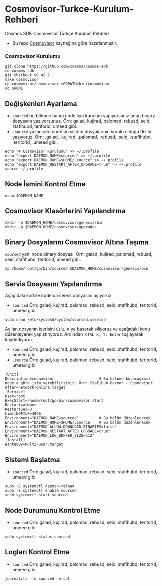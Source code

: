 # Cosmovisor-Turkce-Kurulum-Rehberi
Cosmos SDK Cosmovisor Türkçe Kurulum Rehberi

* Bu repo [Cosmovisor](https://github.com/cosmos/cosmos-sdk/tree/master/cosmovisor) kaynağına göre hazırlanmıştır.

### Cosmovisor Kurulumu
```shell
git clone https://github.com/cosmos/cosmos-sdk
cd cosmos-sdk
git checkout v0.42.7
make cosmovisor
cp cosmovisor/cosmovisor $GOPATH/bin/cosmovisor
cd $HOME
```

## Değişkenleri Ayarlama
- `sourced` bu bölüme hangi node için kurulum yapıyorsanız onun binary dosyasını yazıyorsunuz. Örn: gaiad, kujirad, palomad, rebusd, seid, stafihubd, teritorid, umeed gibi. 
- `.source` yazan yeri node'un sistem dosyalarının kurulu olduğu dizini yazıyoruz. Örn: .gaiad, .kujirad, .palomad, .rebusd, .seid, .stafihubd, .teritorid, .umeed gibi.
```shell
echo "# Cosmovisor Kurulumu" >> ~/.profile
echo "export DAEMON_NAME=sourced" >> ~/.profile
echo "export DAEMON_HOME=$HOME/.source" >> ~/.profile
echo "export DAEMON_RESTART_AFTER_UPGRADE=true" >> ~/.profile
source ~/.profile
```

## Node İsmini Kontrol Etme
```shell
echo $DAEMON_NAME
```

## Cosmovisor Klasörlerini Yapılandırma
```shell
mkdir -p $DAEMON_HOME/cosmovisor/genesis/bin
mkdir -p $DAEMON_HOME/cosmovisor/upgrades
```

## Binary Dosyalarını Cosmovisor Altına Taşıma
`sourced` yani node binary dosyası. Örn: gaiad, kujirad, palomad, rebusd, seid, stafihubd, teritorid, umeed gibi. 
```shell
cp /home/root/go/bin/sourced $DAEMON_HOME/cosmovisor/genesis/bin
```

## Servis Dosyasını Yapılandırma
Aşağıdaki kod ile node'un servis dosyasını açıyoruz.
- `sourced` Örn: gaiad, kujirad, palomad, rebusd, seid, stafihubd, teritorid, umeed gibi.
```shell
sudo nano /etc/systemd/system/sourced.service
```
Açılan dosyanın içerisini `CTRL K`'ya basarak siliyoruz ve aşağıdaki kodu düzenleyerek yapıştırıyoruz. Ardından` CTRL X, Y, Enter` tuşlayarak kaydediyoruz.
- `sourced` Örn: gaiad, kujirad, palomad, rebusd, seid, stafihubd, teritorid, umeed gibi.
- `.source` Örn: gaiad, kujirad, palomad, rebusd, seid, stafihubd, teritorid, umeed gibi.
```shell
[Unit]
Description=cosmovisor                    # Bu bölüme kuracağınız node'a göre isim verebilirsiniz. Örn: StaFiHub Daemon - Cosmovisor
After=network-online.target
[Service]
User=root
ExecStart=/home/root/go/bin/cosmovisor start
Restart=always
RestartSec=3
LimitNOFILE=4096
Environment="DAEMON_NAME=sourced"         # Bu bölüm düzenlenecek
Environment="DAEMON_HOME=$HOME/.source    # Bu bölüm düzenlenecek
Environment="DAEMON_ALLOW_DOWNLOAD_BINARIES=false"
Environment="DAEMON_RESTART_AFTER_UPGRADE=true"
Environment="DAEMON_LOG_BUFFER_SIZE=512"
[Install]
WantedBy=multi-user.target
```

## Sistemi Başlatma
- `sourced` Örn: gaiad, kujirad, palomad, rebusd, seid, stafihubd, teritorid, umeed gibi.
```shell
sudo -S systemctl daemon-reload
sudo -S systemctl enable sourced
sudo systemctl start sourced
```

## Node Durumunu Kontrol Etme
- `sourced` Örn: gaiad, kujirad, palomad, rebusd, seid, stafihubd, teritorid, umeed gibi.
```shell
sudo systemctl status sourced
```

## Logları Kontrol Etme
- `sourced` Örn: gaiad, kujirad, palomad, rebusd, seid, stafihubd, teritorid, umeed gibi.
```shell
journalctl -fu sourced -o cat
```
